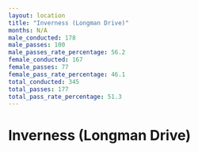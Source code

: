 ```yaml
---
layout: location
title: "Inverness (Longman Drive)"
months: N/A
male_conducted: 178
male_passes: 100
male_passes_rate_percentage: 56.2
female_conducted: 167
female_passes: 77
female_pass_rate_percentage: 46.1
total_conducted: 345
total_passes: 177
total_pass_rate_percentage: 51.3
---
```


# Inverness (Longman Drive)
